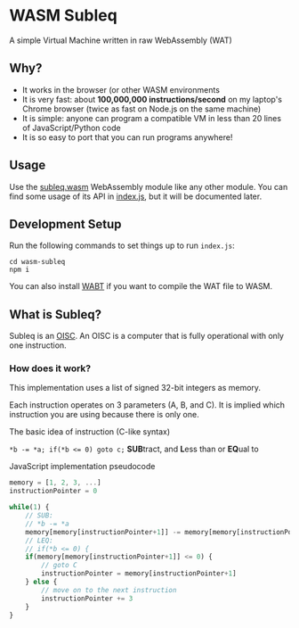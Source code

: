 # WASM Subleq
A simple Virtual Machine written in raw WebAssembly (WAT)

## Why?

- It works in the browser (or other WASM environments
- It is very fast: about **100,000,000 instructions/second** on my laptop's Chrome browser (twice as fast on Node.js on the same machine)
- It is simple: anyone can program a compatible VM in less than 20 lines of JavaScript/Python code
- It is so easy to port that you can run programs anywhere!

## Usage

Use the [subleq.wasm](subleq.wasm) WebAssembly module like any other module. You can find some usage of its API in [index.js](index.js), but it will be documented later.

## Development Setup

Run the following commands to set things up to run `index.js`:

```
cd wasm-subleq
npm i
```

You can also install [WABT](https://github.com/WebAssembly/wabt) if you want to compile the WAT file to WASM.

## What is Subleq?

Subleq is an [OISC](https://en.wikipedia.org/wiki/One-instruction_set_computer). An OISC is a computer that is fully operational with only one instruction.

### How does it work?

This implementation uses a list of signed 32-bit integers as memory.

Each instruction operates on 3 parameters (A, B, and C). It is implied which instruction you are using because there is only one.

The basic idea of instruction (C-like syntax)

`*b -= *a; if(*b <= 0) goto c;` **SUB**tract, and **L**ess than or **EQ**ual to

JavaScript implementation pseudocode
```javascript
memory = [1, 2, 3, ...]
instructionPointer = 0

while(1) {
    // SUB:
    // *b -= *a
    memory[memory[instructionPointer+1]] -= memory[memory[instructionPointer]]
    // LEQ:
    // if(*b <= 0) {
    if(memory[memory[instructionPointer+1]] <= 0) {
        // goto C
        instructionPointer = memory[instructionPointer+1]
    } else {
        // move on to the next instruction
        instructionPointer += 3
    }
}
```

